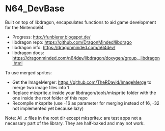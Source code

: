 # N64_DevBase
Built on top of libdragon, encapsulates functions to aid game development for the Nintendo64

- Progress:       http://funblerer.blogspot.de/
- libdragon repo: https://github.com/DragonMinded/libdrago
- libdragon info: https://dragonminded.com/n64dev/
- libdragon docs: https://dragonminded.com/n64dev/libdragon/doxygen/group__libdragon.html

To use merged sprites:
- Get the ImageMerger: https://github.com/TheRDavid/ImageMerge to merge two image files into 1
- Replace mksprite.c inside your libdragon/tools/mksprite folder with the one inside the root folder of this repo
- Recompile mksprite (use -16 as parameter for merging instead of 16, -32 not implemented yet because lazy)

Note: All .c files in the root dir except mksprite.c are test apps not a necessary part of the library. They are half-baked and may not work.
